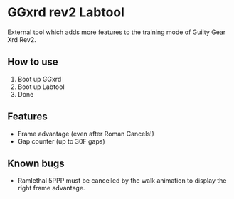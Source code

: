 # GGxrd rev2 Labtool
External tool which adds more features to the training mode of Guilty Gear Xrd Rev2.

## How to use
1. Boot up GGxrd
2. Boot up Labtool
3. Done

## Features
- Frame advantage (even after Roman Cancels!)
- Gap counter (up to 30F gaps)

## Known bugs
- Ramlethal 5PPP must be cancelled by the walk animation to display the right frame advantage.
 
